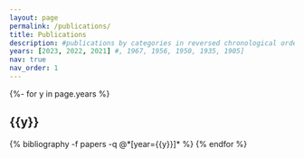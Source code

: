 ```yaml
---
layout: page
permalink: /publications/
title: Publications
description: #publications by categories in reversed chronological order. generated by jekyll-scholar.
years: [2023, 2022, 2021] #, 1967, 1956, 1950, 1935, 1905]
nav: true
nav_order: 1
---
```

<!-- _pages/publications.md -->
<div class="publications">

{%- for y in page.years %}
  <h2 class="year">{{y}}</h2>
  {% bibliography -f papers -q @*[year={{y}}]* %}
{% endfor %}

</div>
